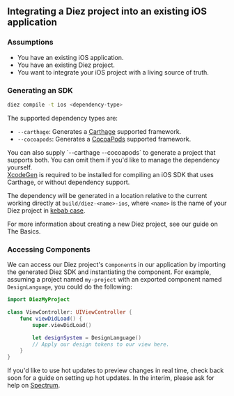 ## Integrating a Diez project into an existing iOS application

### Assumptions

- You have an existing iOS application.
- You have an existing Diez project.
- You want to integrate your iOS project with a living source of truth.

### Generating an SDK

```bash
diez compile -t ios <dependency-type>
```

The supported dependency types are:

- `--carthage`: Generates a [Carthage](https://github.com/Carthage/Carthage) supported framework.
- `--cocoapods`: Generates a [CocoaPods](https://github.com/CocoaPods/CocoaPods) supported framework.

<div class="note">
    You can also supply `--carthage --cocoapods` to generate a project that supports both. You can omit them if you'd like to manage the dependency yourself.
</div>
<div class="note">
    <a href="https://github.com/yonaskolb/XcodeGen" target="_blank">XcodeGen</a> is required to be installed for compiling an iOS SDK that uses Carthage, or without dependency support.
</div>

The dependency will be generated in a location relative to the current working directly at `build/diez-<name>-ios`, where `<name>` is the name of your Diez project in [kebab case](https://en.wikipedia.org/wiki/Letter_case#Special_case_styles).

<div class="note"> For more information about creating a new Diez project, see our guide on <router-link to="/getting-started/the-basics">The Basics</router-link>.</div>

### Accessing Components

We can access our Diez project's `Component`s in our application by importing the generated Diez SDK and instantiating the component. For example, assuming a project named `my-project` with an exported component named `DesignLanguage`, you could do the following:

```swift
import DiezMyProject

class ViewController: UIViewController {
    func viewDidLoad() {
        super.viewDidLoad()

        let designSystem = DesignLanguage()
        // Apply our design tokens to our view here.
    }
}
```

<div class="note"> If you'd like to use hot updates to preview changes in real time, check back soon for a guide on setting up hot updates. In the interim, please ask for help on <a href="https://spectrum.chat/diez" target="_blank">Spectrum</a>.</div
>
